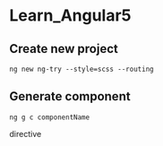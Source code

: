 # Learn_Angular5
## Create new project
```
ng new ng-try --style=scss --routing
```
## Generate component
```
ng g c componentName
```
directive
